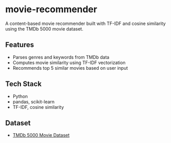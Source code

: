 # movie-recommender

A content-based movie recommender built with TF-IDF and cosine similarity using the TMDb 5000 movie dataset.

## Features
- Parses genres and keywords from TMDb data
- Computes movie similarity using TF-IDF vectorization
- Recommends top 5 similar movies based on user input


## Tech Stack
- Python
- pandas, scikit-learn
- TF-IDF, cosine similarity

## Dataset
- [TMDb 5000 Movie Dataset](https://www.kaggle.com/datasets/tmdb/tmdb-movie-metadata)
